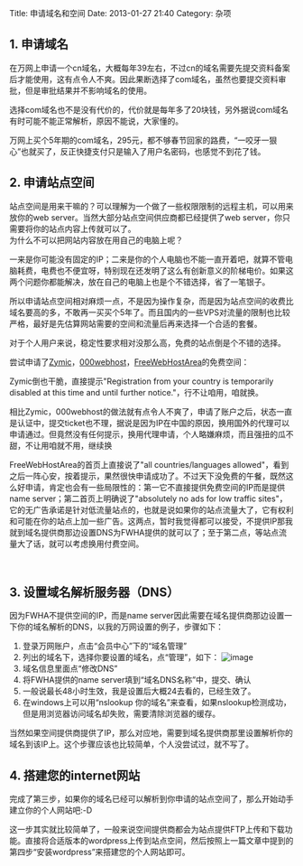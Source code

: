 Title: 申请域名和空间
Date: 2013-01-27 21:40
Category: 杂项

## 1. 申请域名

在万网上申请一个cn域名，大概每年39左右，不过cn的域名需要先提交资料备案后才能使用，这有点令人不爽。因此果断选择了com域名，虽然也要提交资料审批，但是审批结果并不影响域名的使用。

选择com域名也不是没有代价的，代价就是每年多了20块钱，另外据说com域名有时可能不能正常解析，原因不能说，大家懂的。

万网上买个5年期的com域名，295元，都不够春节回家的路费，“一咬牙一狠心”也就买了，反正快捷支付只是输入了用户名密码，也感觉不到花了钱。

## 2. 申请站点空间

站点空间是用来干嘛的？可以理解为一个做了一些权限限制的远程主机，可以用来放你的web server。当然大部分站点空间供应商都已经提供了web server，你只需要将你的站点内容上传就可以了。  
为什么不可以把网站内容放在用自己的电脑上呢？

一来是你可能没有固定的IP；二来是你的个人电脑也不能一直开着吧，就算不管电脑耗费，电费也不便宜呀，特别现在还发明了这么有创新意义的阶梯电价。如果这两个问题你都能解决，放在自己的电脑上也是个不错选择，省了一笔银子。

所以申请站点空间相对麻烦一点，不是因为操作复杂，而是因为站点空间的收费比域名要高的多，不敢再一买买个5年了。而且国内的一些VPS对流量的限制也比较严格，最好是先估算网站需要的空间和流量后再来选择一个合适的套餐。

对于个人用户来说，稳定性要求相对没那么高，免费的站点倒是个不错的选择。

尝试申请了[Zymic](http://www.zymic.com/)，[000webhost](http://www.000webhost.com/662564.html)，[FreeWebHostArea](http://www.freewebhostingarea.com/)的免费空间：

Zymic倒也干脆，直接提示"Registration from your country is temporarily
disabled at this time and until further notice."，行不让咱用，咱就换。

相比Zymic，000webhost的做法就有点令人不爽了，申请了账户之后，状态一直是认证中，提交ticket也不理，据说是因为IP在中国的原因，换用国外的代理可以申请通过。但竟然没有任何提示，换用代理申请，个人略嫌麻烦，而且强扭的瓜不甜，不让用咱就不用，继续换

FreeWebHostArea的首页上直接说了"all countries/languages
allowed"，看到之后一阵心安，按着提示，果然很快申请成功了。不过天下没免费的午餐，既然这么好申请，肯定也会有一些局限性的：第一它不直接提供免费空间的IP而是提供name
server；第二首页上明确说了"absolutely no ads for low traffic
sites"，它的无广告承诺是针对低流量站点的，也就是说如果你的站点流量大了，它有权利和可能在你的站点上加一些广告。这两点，暂时我觉得都可以接受，不提供IP那我就到域名提供商那边设置DNS为FWHA提供的就可以了；至于第二点，等站点流量大了话，就可以考虑换用付费空间。

 

## 3. 设置域名解析服务器（DNS）

因为FWHA不提供空间的IP，而是name
server因此需要在域名提供商那边设置一下你的域名解析的DNS，以我的万网设置的例子，步骤如下：

1. 登录万网账户，点击“会员中心”下的“域名管理”
2. 列出的域名下，选择你要设置的域名，点“管理”，如下：
![image](http://images.cnitblog.com/blog/339471/201301/27121743-cf7da807398a479b84803af67b331206.png "image")
3. 域名信息里面点“修改DNS”
4. 将FWHA提供的name server填到“域名DNS名称”中，提交、确认
5. 一般说最长48小时生效，我是设置后大概24去看的，已经生效了。
6. 在windows上可以用“nslookup 你的域名”来查看，如果nslookup检测成功，但是用浏览器访问域名却失败，需要清除浏览器的缓存。

当然如果空间提供商提供了IP，那么对应地，需要到域名提供商那里设置解析你的域名到该IP上。这个步骤应该也比较简单，个人没尝试过，就不写了。

## 4. 搭建您的internet网站

完成了第三步，如果你的域名已经可以解析到你申请的站点空间了，那么开始动手建立你的个人网站吧:-D

这一步其实就比较简单了，一般来说空间提供商都会为站点提供FTP上传和下载功能。直接将合适版本的wordpress上传到站点空间，然后按照上一篇文章中提到的第四步“安装wordpress”来搭建您的个人网站即可。

